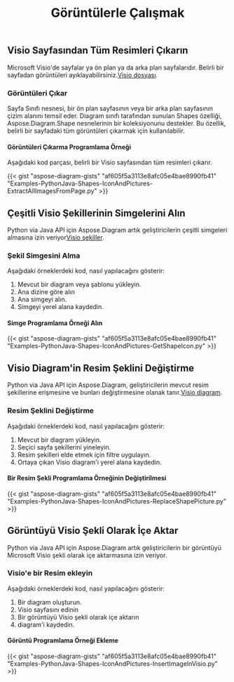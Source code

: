 ﻿---
title: Görüntülerle Çalışmak
type: docs
weight: 70
url: /tr/python-java/working-with-images/
description: Bu sayfa, Visio çiziminin bir sayfasından Aspose.Diagram kitaplığıyla bir görüntünün nasıl çıkarılacağını, değiştirileceğini veya ekleneceğini açıklar.
---
## **Visio Sayfasından Tüm Resimleri Çıkarın**
 Microsoft Visio'de sayfalar ya ön plan ya da arka plan sayfalarıdır. Belirli bir sayfadan görüntüleri ayıklayabilirsiniz.[Visio dosyası](ExtractAllImagesFromPage.vsd).
### **Görüntüleri Çıkar**
Sayfa Sınıfı nesnesi, bir ön plan sayfasının veya bir arka plan sayfasının çizim alanını temsil eder. Diagram sınıfı tarafından sunulan Shapes özelliği, Aspose.Diagram.Shape nesnelerinin bir koleksiyonunu destekler. Bu özellik, belirli bir sayfadaki tüm görüntüleri çıkarmak için kullanılabilir.
#### **Görüntüleri Çıkarma Programlama Örneği**
Aşağıdaki kod parçası, belirli bir Visio sayfasından tüm resimleri çıkarır.

{{< gist "aspose-diagram-gists" "af605f5a3113e8afc05e4bae8990fb41" "Examples-PythonJava-Shapes-IconAndPictures-ExtractAllImagesFromPage.py" >}}
## **Çeşitli Visio Şekillerinin Simgelerini Alın**
 Python via Java API için Aspose.Diagram artık geliştiricilerin çeşitli simgeleri almasına izin veriyor[Visio şekiller](Timeline.vss). 
### **Şekil Simgesini Alma**
Aşağıdaki örneklerdeki kod, nasıl yapılacağını gösterir:

1. Mevcut bir diagram veya şablonu yükleyin.
1. Ana dizine göre alın
1. Ana simgeyi alın.
1. Simgeyi yerel alana kaydedin.
#### **Simge Programlama Örneği Alın**
{{< gist "aspose-diagram-gists" "af605f5a3113e8afc05e4bae8990fb41" "Examples-PythonJava-Shapes-IconAndPictures-GetShapeIcon.py" >}}
## **Visio Diagram'in Resim Şeklini Değiştirme**
 Python via Java API için Aspose.Diagram, geliştiricilerin mevcut resim şekillerine erişmesine ve bunları değiştirmesine olanak tanır.[Visio diagram](ExtractAllImagesFromPage.vsd).
### **Resim Şeklini Değiştirme**
Aşağıdaki örneklerdeki kod, nasıl yapılacağını gösterir:

1. Mevcut bir diagram yükleyin.
1. Seçici sayfa şekillerini yineleyin.
1. Resim şekilleri elde etmek için filtre uygulayın.
1. Ortaya çıkan Visio diagram'i yerel alana kaydedin.
#### **Bir Resim Şekli Programlama Örneğinin Değiştirilmesi**
{{< gist "aspose-diagram-gists" "af605f5a3113e8afc05e4bae8990fb41" "Examples-PythonJava-Shapes-IconAndPictures-ReplaceShapePicture.py" >}}
## **Görüntüyü Visio Şekli Olarak İçe Aktar**
Python via Java API için Aspose.Diagram artık geliştiricilerin bir görüntüyü Microsoft Visio şekli olarak içe aktarmasına izin veriyor.
### **Visio'e bir Resim ekleyin**
Aşağıdaki örneklerdeki kod, nasıl yapılacağını gösterir:

1. Bir diagram oluşturun.
1. Visio sayfasını edinin
1. Bir görüntüyü Visio şekli olarak içe aktarın
1. diagram'i kaydedin.
#### **Görüntü Programlama Örneği Ekleme**
{{< gist "aspose-diagram-gists" "af605f5a3113e8afc05e4bae8990fb41" "Examples-PythonJava-Shapes-IconAndPictures-InsertImageInVisio.py" >}}
